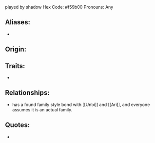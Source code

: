 played by shadow
Hex Code: \#f59b00
Pronouns: Any

## Aliases:
 - 
 
## Origin:


## Traits:
- 
 
## Relationships:
- has a found family style bond with [[Unbi]] and [[Ari]], and everyone assumes it is an actual family.

## Quotes:
- 